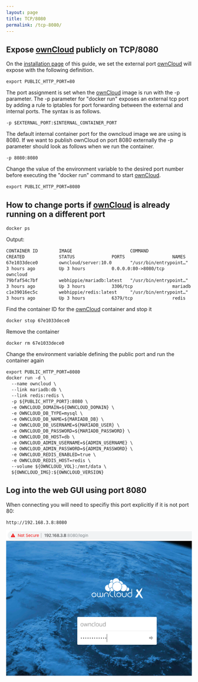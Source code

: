 ```yaml
---
layout: page
title: TCP/8080
permalink: /tcp-8080/
---
```


## Expose [ownCloud] publicly on TCP/8080

On the [installation page](/install/) of this guide, we set the external port
[ownCloud] will expose with the following definition.

```
export PUBLIC_HTTP_PORT=80
```

The port assignment is set when the [ownCloud] image is run with the -p
parameter. The -p parameter for "docker run" exposes an external tcp port
by adding a rule to iptables for port forwarding between the external
and internal ports. The syntax is as follows.

```
-p $EXTERNAL_PORT:$INTERNAL_CONTAINER_PORT
```

The default internal container port for the owncloud image we are using is 8080.
If we want to publish ownCloud on port 8080 externally the -p parameter should
look as follows when we run the container.

```
-p 8080:8080
```

Change the value of the environment variable to the desired port number before
executing the "docker run" command to start [ownCloud].

```
export PUBLIC_HTTP_PORT=8080
```

## How to change ports if [ownCloud] is already running on a different port

```
docker ps
```

Output:
```
CONTAINER ID        IMAGE                      COMMAND                  CREATED             STATUS              PORTS                  NAMES
67e1033dece0        owncloud/server:10.0       "/usr/bin/entrypoint…"   3 hours ago         Up 3 hours          0.0.0.0:80->8080/tcp   owncloud
79bfaf54c7bf        webhippie/mariadb:latest   "/usr/bin/entrypoint…"   3 hours ago         Up 3 hours          3306/tcp               mariadb
c1e39016ec5c        webhippie/redis:latest     "/usr/bin/entrypoint…"   3 hours ago         Up 3 hours          6379/tcp               redis
```

Find the container ID for the [ownCloud] container and stop it
```
docker stop 67e1033dece0
```
Remove the container
```
docker rm 67e1033dece0
```
Change the environment variable defining the public port and run the container again
```
export PUBLIC_HTTP_PORT=8080
docker run -d \
  --name owncloud \
  --link mariadb:db \
  --link redis:redis \
  -p ${PUBLIC_HTTP_PORT}:8080 \
  -e OWNCLOUD_DOMAIN=${OWNCLOUD_DOMAIN} \
  -e OWNCLOUD_DB_TYPE=mysql \
  -e OWNCLOUD_DB_NAME=${MARIADB_DB} \
  -e OWNCLOUD_DB_USERNAME=${MARIADB_USER} \
  -e OWNCLOUD_DB_PASSWORD=${MARIADB_PASSWORD} \
  -e OWNCLOUD_DB_HOST=db \
  -e OWNCLOUD_ADMIN_USERNAME=${ADMIN_USERNAME} \
  -e OWNCLOUD_ADMIN_PASSWORD=${ADMIN_PASSWORD} \
  -e OWNCLOUD_REDIS_ENABLED=true \
  -e OWNCLOUD_REDIS_HOST=redis \
  --volume ${OWNCLOUD_VOL}:/mnt/data \
  ${OWNCLOUD_IMG}:${OWNCLOUD_VERSION}
```

## Log into the web GUI using port 8080

When connecting you will need to specifiy this port explicitly if it is not port 80:

```
http://192.168.3.8:8080
```

![login8080](/images/login8080.png)

[ownCloud]: https://owncloud.org/
[Centos]: https://www.centos.org/
[Docker]: https://www.Docker.com/
[PHP]: https://www.php.net/
[Redis]: https://redislabs.com/
[MariaDB]: https://mariadb.com/
[Apache]: https://httpd.apache.org/

